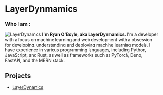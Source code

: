 # LayerDynmamics


### Who I am : 

![LayerDynamics](https://avatars.githubusercontent.com/u/102546658?s=400&u=0f1a2b3c4d5e6f7g8h9i0j1k2l3m4n5o6p7q8r9s&t=4)
**I'm Ryan O'Boyle, aka LayerDynmamics.** I'm a developer with a focus on machine learning and web development with a obsession for developing, understanding and deploying machine learning models, I have experience in various programming languages, including Python, JavaScript, and Rust, as well as frameworks such as PyTorch, Deno, FastAPI, and the MERN stack.

## Projects

- [LayerDynamics](https://github.com/LayerDynamics)